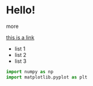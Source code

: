 # Hello!
more



[this is a link](https://git.clfx.cc)

- list 1
- list 2
- list 3

```python
import numpy as np
import matplotlib.pyplot as plt
```